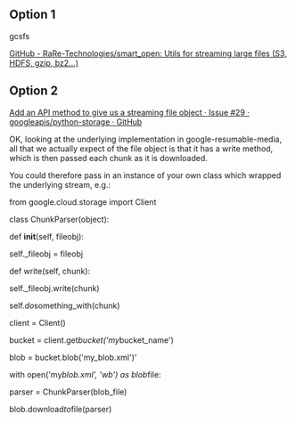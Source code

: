 ## Option 1

gcsfs

[GitHub - RaRe-Technologies/smart_open: Utils for streaming large files (S3, HDFS, gzip, bz2...)](https://github.com/RaRe-Technologies/smart_open)

## Option 2

[Add an API method to give us a streaming file object · Issue #29 · googleapis/python-storage · GitHub](https://github.com/googleapis/python-storage/issues/29#issuecomment-459414827)

OK, looking at the underlying implementation in google-resumable-media, all that we actually expect of the file object is that it has a write method, which is then passed each chunk as it is downloaded.

You could therefore pass in an instance of your own class which wrapped the underlying stream, e.g.:

from google.cloud.storage import Client

class ChunkParser(object):

def **init**(self, fileobj):

self._fileobj = fileobj

def write(self, chunk):

self._fileobj.write(chunk)

self.*do*something_with(chunk)

client = Client()

bucket = client.get*bucket('my*bucket_name')

blob = bucket.blob('my_blob.xml')'

with open('my*blob.xml', 'wb') as blob*file:

parser = ChunkParser(blob_file)

blob.download*to*file(parser)



